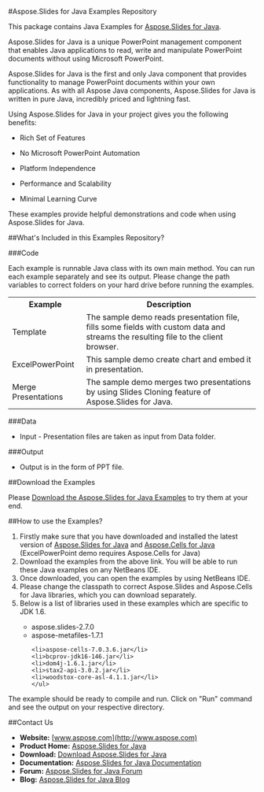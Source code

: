 #Aspose.Slides for Java Examples Repository

This package contains Java Examples for [Aspose.Slides for Java](http://www.aspose.com/categories/java-components/aspose.slides-for-java/default.aspx).

Aspose.Slides for Java is a unique PowerPoint management component that enables Java applications to read, write and manipulate PowerPoint documents without using Microsoft PowerPoint.

Aspose.Slides for Java is the first and only Java component that provides functionality to manage PowerPoint documents within your own applications. As with all Aspose Java components, Aspose.Slides for Java is written in pure Java, incredibly priced and lightning fast.

Using Aspose.Slides for Java in your project gives you the following benefits:

+ Rich Set of Features

+ No Microsoft PowerPoint Automation

+ Platform Independence

+ Performance and Scalability

+ Minimal Learning Curve

These examples provide helpful demonstrations and code when using Aspose.Slides for Java.

##What's Included in this Examples Repository?

###Code

Each example is runnable Java class with its own main method. You can run each example separately and see its output. Please change the path variables to correct folders on your hard drive before running the examples.

<table>
  <tr><th>Example<th>Description</th></tr>
  <tr><td>Template</td><td>The sample demo reads presentation file, fills some fields with custom data and streams the resulting file to the client browser.</td></tr>
  <tr><td>ExcelPowerPoint</td><td>This sample demo create chart and embed it in presentation.</td></tr>
  <tr><td>Merge Presentations</td><td>The sample demo merges two presentations by using Slides Cloning feature of Aspose.Slides for Java.</td></tr>
</table>

###Data

+ Input - Presentation files are taken as input from Data folder.

###Output

+ Output is in the form of PPT file.


##Download the Examples

Please [Download the Aspose.Slides for Java Examples](https://github.com/asposeslides/Aspose_Slides_Java/downloads) to try them at your end.

##How to use the Examples?
<ol>
<li>Firstly make sure that you have downloaded and installed the latest version of <a href="http://www.aspose.com/community/files/72/java-components/aspose.slides-for-java/category1372.aspx">Aspose.Slides for Java</a>
and <a href="http://www.aspose.com/community/files/72/java-components/aspose.cells-for-java/default.aspx">Aspose.Cells for Java</a> (ExcelPowerPoint demo requires Aspose.Cells for Java)</li>
<li>Download the examples from the above link. You will be able to run these Java examples on any NetBeans IDE.</li>
<li>Once downloaded, you can open the examples by using NetBeans IDE.</li>
<li>Please change the classpath to correct Aspose.Slides and Aspose.Cells for Java libraries, which you can download separately.</li>
<li>Below is a list of libraries used in these examples which are specific to JDK 1.6.</li>
<ul>
    <li>aspose.slides-2.7.0</li>
    <li>aspose-metafiles-1.7.1</li>
    
    <li>aspose-cells-7.0.3.6.jar</li>
    <li>bcprov-jdk16-146.jar</li>
    <li>dom4j-1.6.1.jar</li>
    <li>stax2-api-3.0.2.jar</li>
    <li>woodstox-core-asl-4.1.1.jar</li>
    </ul>
</ol>

The example should be ready to compile and run. Click on "Run" command and see the output on your respective directory. 

##Contact Us

+ **Website:** [www.aspose.com](http://www.aspose.com)
+ **Product Home:** [Aspose.Slides for Java](http://www.aspose.com/categories/java-components/aspose.slides-for-java/default.aspx)
+ **Download:** [Download Aspose.Slides for Java](http://www.aspose.com/community/files/72/java-components/aspose.slides-for-java/category1372.aspx)
+ **Documentation:** [Aspose.Slides for Java Documentation](http://www.aspose.com/documentation/java-components/aspose.slides-for-java/index.html)
+ **Forum:** [Aspose.Slides for Java Forum](http://www.aspose.com/community/forums/aspose.slides-product-family/109/showforum.aspx)
+ **Blog:** [Aspose.Slides for Java Blog](http://www.aspose.com/blogs/aspose-products/aspose-slides-product-family.html)
